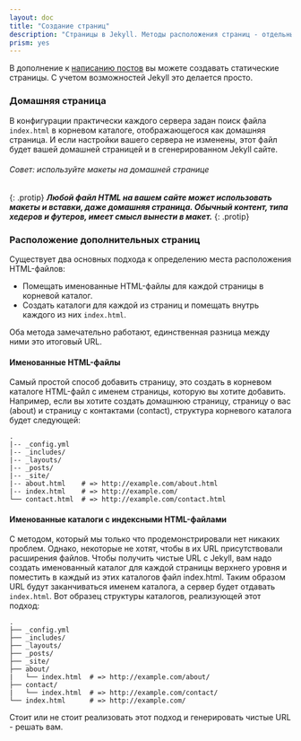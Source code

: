 ```yaml
---
layout: doc
title: "Создание страниц"
description: "Страницы в Jekyll. Методы расположения страниц - отдельные файлы или каталоги с index.html."
prism: yes
---
```

В дополнение к  [написанию постов](/documentation/08_writing_posts.html) вы можете создавать статические страницы. С учетом возможностей Jekyll это делается просто.

### Домашняя страница

В конфигурации практически каждого сервера задан поиск файла ` index.html` в корневом каталоге, отображающегося как домашняя страница. И если настройки вашего сервера не  изменены, этот файл будет вашей домашней страницей и в сгенерированном Jekyll сайте.

###### Совет: используйте макеты на домашней странице
{: .protip}
***Любой файл HTML на вашем сайте может использовать макеты и вставки, даже домашняя страница. Обычный контент, типа хедеров и футеров, имеет смысл вынести в макет.***
{: .protip}

### Расположение дополнительных страниц

Существует два основных подхода к определению места расположения HTML-файлов:

* Помещать именованные HTML-файлы для каждой страницы в корневой каталог.
* Создать каталоги для каждой из страниц и помещать внутрь каждого из них `index.html`.

Оба метода замечательно работают, единственная разница между ними это итоговый URL.

#### Именованные HTML-файлы

Самый простой способ добавить страницу, это создать в корневом каталоге HTML-файл с именем страницы, которую вы хотите добавить. Например, если вы хотите создать домашнюю страницу, страницу о вас (about) и страницу с контактами (contact), структура корневого каталога будет следующей:

```markup
.
|-- _config.yml
|-- _includes/
|-- _layouts/
|-- _posts/
|-- _site/
|-- about.html    # => http://example.com/about.html
|-- index.html    # => http://example.com/
└── contact.html  # => http://example.com/contact.html
```

#### Именованные каталоги с индексными HTML-файлами

С методом, который мы только что продемонстрировали нет никаких проблем. Однако, некоторые не хотят, чтобы в их URL присутствовали расширения файлов. Чтобы получить чистые URL с Jekyll, вам надо создать именованный каталог для каждой страницы верхнего уровня и поместить в каждый из этих каталогов файл index.html. Таким образом URL будут заканчиваться именем каталога, а сервер будет отдавать `index.html`. Вот образец структуры каталогов, реализующей этот подход:

```markup
.
├── _config.yml
├── _includes/
├── _layouts/
├── _posts/
├── _site/
├── about/
|   └── index.html  # => http://example.com/about/
├── contact/
|   └── index.html  # => http://example.com/contact/
└── index.html      # => http://example.com/
```

Стоит или не стоит  реализовать этот подход  и генерировать чистые URL - решать вам.
